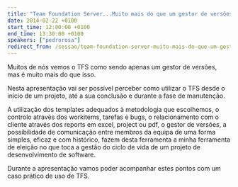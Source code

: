 ```yaml
---
title: "Team Foundation Server...Muito mais do que um gestor de versões"
date: 2014-02-22 +0100
start_time: 12:00:00 +0100
end_time: 13:30:00 +0100
speakers: ["pedrorosa"]
redirect_from: /sessao/team-foundation-server-muito-mais-do-que-um-gestor-de-versoes/
---
```

Muitos de nós vemos o TFS como sendo apenas um gestor de versões, mas é muito mais do que isso.

Nesta apresentação vai ser possível perceber como utilizar o TFS desde o inicio de um projeto, até a sua conclusão e durante a fase de manutenção.

A utilização dos templates adequados à metodologia que escolhemos, o controlo através dos workitems, tarefas e bugs, o relacionamento com o cliente através dos reports em excel, project ou pdf, o gestor de versões, a possibilidade de comunicação entre membros da equipa de uma forma simples, eficaz e com histórico, fazem desta ferramenta a minha ferramenta de eleição no que toca a gestão do ciclo de vida de um projeto de desenvolvimento de software.

Durante a apresentação vamos poder acompanhar estes pontos com um caso prático de uso de TFS.

